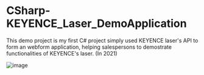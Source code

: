 # CSharp-KEYENCE_Laser_DemoApplication
This demo project is my first C# project simply used KEYENCE laser's API to form an webform application, helping salespersons to demostrate functionalities of KEYENCE's laser. (In 2021)

![image](https://github.com/peggydbc1217/CSharp-KEYENCE_Laser_DemoApplication/assets/42536652/0b07c16c-4f7b-41aa-ac40-2c176eeeb7f8)
